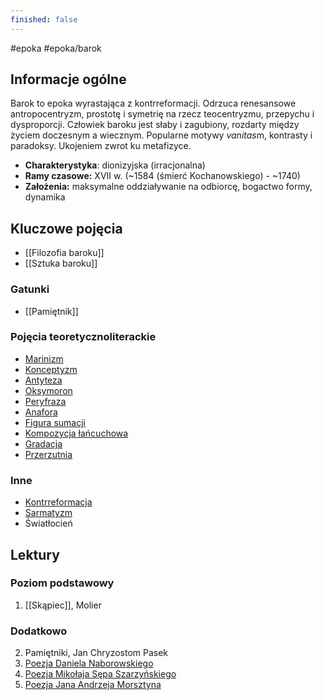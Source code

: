 ```yaml
---
finished: false
---
```

#epoka #epoka/barok  
## Informacje ogólne
Barok to epoka wyrastająca z kontrreformacji. Odrzuca renesansowe antropocentryzm, prostotę i symetrię na rzecz teocentryzmu, przepychu i dysproporcji. Człowiek baroku jest słaby i zagubiony, rozdarty między życiem doczesnym a wiecznym. Popularne motywy *vanitas*m, kontrasty i paradoksy. Ukojeniem zwrot ku metafizyce.
- **Charakterystyka**: dionizyjska (irracjonalna)
- **Ramy czasowe:** XVII w. (~1584 (śmierć Kochanowskiego) - ~1740)
- **Założenia:** maksymalne oddziaływanie na odbiorcę, bogactwo formy, dynamika
## Kluczowe pojęcia
- [[Filozofia baroku]]
- [[Sztuka baroku]]
### Gatunki
- [[Pamiętnik]]
### Pojęcia teoretycznoliterackie
- [Marinizm](./Poezja%20baroku#^marinizm)
- [Konceptyzm](./Poezja%20baroku#^konceptyzm)
- [Antyteza](./Poezja%20baroku#^antyteza)
- [Oksymoron](./Poezja%20baroku#^oksymoron)
- [Peryfraza](./Poezja%20baroku#^peryfraza)
- [Anafora](./Poezja%20baroku#^anafora)
- [Figura sumacji](./Poezja%20baroku#^figurasumacji)
- [Kompozycja łańcuchowa](./Poezja%20baroku#^kompozycjalancuchowa)
- [Gradacja](./Poezja%20baroku#^gradacja)
- [Przerzutnia](./Poezja%20baroku#^elipsa)
### Inne
- [Kontrreformacja](./Filozofia%20baroku#^kontrreformacja)
- [Sarmatyzm](./Filozofia%20baroku#^sarmatyzm)
- Światłocień
## Lektury

### Poziom podstawowy
1. [[Skąpiec]], Molier
### Dodatkowo
2. Pamiętniki, Jan Chryzostom Pasek
3. [Poezja Daniela Naborowskiego](Poezja%20baroku.md#Daniel%20Naborowski) 
4. [Poezja Mikołaja Sępa Szarzyńskiego](Poezja%20baroku.md#Mikołaj%20Sęp%20Szarzyński)
5. [Poezja Jana Andrzeja Morsztyna](Poezja%20baroku.md#Jan%20Andrzej%20Morsztyn)